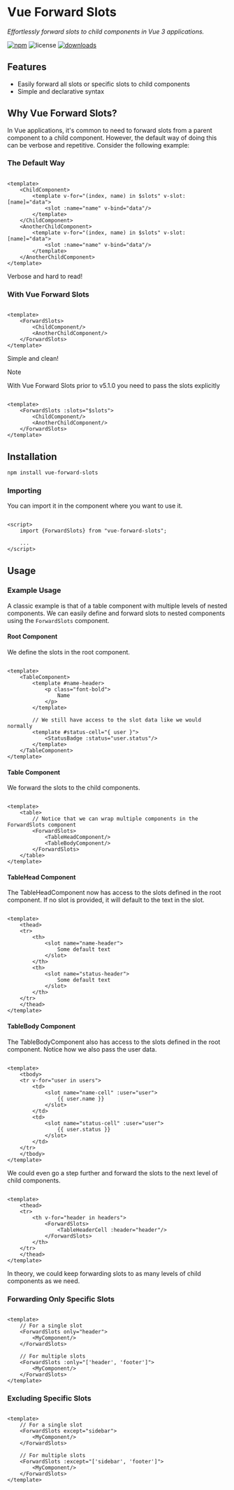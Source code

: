 # Vue Forward Slots

*Effortlessly forward slots to child components in Vue 3 applications.*

[![npm](https://img.shields.io/npm/v/vue-forward-slots.svg)](https://www.npmjs.com/package/vue-forward-slots)
![license](https://img.shields.io/npm/l/vue-forward-slots.svg)
[![downloads](https://img.shields.io/npm/dt/vue-forward-slots.svg)](https://www.npmjs.com/package/vue-forward-slots)

## Features

- Easily forward all slots or specific slots to child components
- Simple and declarative syntax

## Why Vue Forward Slots?

In Vue applications, it's common to need to forward slots from a parent component to a child component. However, the
default way of doing this can be verbose and repetitive. Consider the following example:

### The Default Way

```vue

<template>
    <ChildComponent>
        <template v-for="(index, name) in $slots" v-slot:[name]="data">
            <slot :name="name" v-bind="data"/>
        </template>
    </ChildComponent>
    <AnotherChildComponent>
        <template v-for="(index, name) in $slots" v-slot:[name]="data">
            <slot :name="name" v-bind="data"/>
        </template>
    </AnotherChildComponent>
</template>
```

Verbose and hard to read!

### With Vue Forward Slots

```vue

<template>
    <ForwardSlots>
        <ChildComponent/>
        <AnotherChildComponent/>
    </ForwardSlots>
</template>
```

Simple and clean!


> [!NOTE]  
> With Vue Forward Slots prior to v5.1.0 you need to pass the slots explicitly

```vue

<template>
    <ForwardSlots :slots="$slots">
        <ChildComponent/>
        <AnotherChildComponent/>
    </ForwardSlots>
</template>   
```

## Installation

```bash
npm install vue-forward-slots
```

### Importing

You can import it in the component where you want to use it.

```vue

<script>
    import {ForwardSlots} from "vue-forward-slots";

    ...
</script>
```

## Usage

### Example Usage

A classic example is that of a table component with multiple levels of nested components.
We can easily define and forward slots to nested components using the `ForwardSlots` component.

#### Root Component

We define the slots in the root component.

```vue

<template>
    <TableComponent>
        <template #name-header>
            <p class="font-bold">
                Name
            </p>
        </template>

        // We still have access to the slot data like we would normally
        <template #status-cell="{ user }">
            <StatusBadge :status="user.status"/>
        </template>
    </TableComponent>
</template>
```

#### Table Component

We forward the slots to the child components.

```vue

<template>
    <table>
        // Notice that we can wrap multiple components in the ForwardSlots component
        <ForwardSlots>
            <TableHeadComponent/>
            <TableBodyComponent/>
        </ForwardSlots>
    </table>
</template>
```

#### TableHead Component

The TableHeadComponent now has access to the slots defined in the root component. If no slot is provided, it will
default to the text in the slot.

```vue

<template>
    <thead>
    <tr>
        <th>
            <slot name="name-header">
                Some default text
            </slot>
        </th>
        <th>
            <slot name="status-header">
                Some default text
            </slot>
        </th>
    </tr>
    </thead>
</template>
```

#### TableBody Component

The TableBodyComponent also has access to the slots defined in the root component. Notice how we also pass the user
data.

```vue

<template>
    <tbody>
    <tr v-for="user in users">
        <td>
            <slot name="name-cell" :user="user">
                {{ user.name }}
            </slot>
        </td>
        <td>
            <slot name="status-cell" :user="user">
                {{ user.status }}
            </slot>
        </td>
    </tr>
    </tbody>
</template>
```

We could even go a step further and forward the slots to the next level of child components.

```vue

<template>
    <thead>
    <tr>
        <th v-for="header in headers">
            <ForwardSlots>
                <TableHeaderCell :header="header"/>
            </ForwardSlots>
        </th>
    </tr>
    </thead>
</template>
```

In theory, we could keep forwarding slots to as many levels of child components as we need.

### Forwarding Only Specific Slots

```vue

<template>
    // For a single slot
    <ForwardSlots only="header">
        <MyComponent/>
    </ForwardSlots>

    // For multiple slots
    <ForwardSlots :only="['header', 'footer']">
        <MyComponent/>
    </ForwardSlots>
</template>
```

### Excluding Specific Slots

```vue

<template>
    // For a single slot
    <ForwardSlots except="sidebar">
        <MyComponent/>
    </ForwardSlots>

    // For multiple slots
    <ForwardSlots :except="['sidebar', 'footer']">
        <MyComponent/>
    </ForwardSlots>
</template>
```

